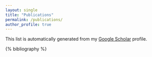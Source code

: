 ```yaml
---
layout: single
title: "Publications"
permalink: /publications/
author_profile: true
---
```


This list is automatically generated from my [Google Scholar](https://scholar.google.com/citations?user=cDAETuUAAAAJ) profile.

{% bibliography %}

